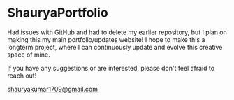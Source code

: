 # ShauryaPortfolio
Had issues with GitHub and had to delete my earlier repository, but I plan on making this my main portfolio/updates website! I hope to make this a longterm project, where I can continuously update and evolve this creative space of mine.

If you have any suggestions or are interested, please don't feel afraid to reach out!

shauryakumar1709@gmail.com